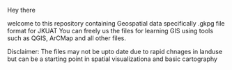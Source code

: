 Hey there 

welcome to this repository containing Geospatial data specifically .gkpg file format for JKUAT
You can freely us the files for learning GIS using tools such as QGIS, ArCMap and all other files.

Disclaimer: The files may not be upto date due to rapid chnages in landuse but can be a starting point in spatial visualizationa and basic cartography
